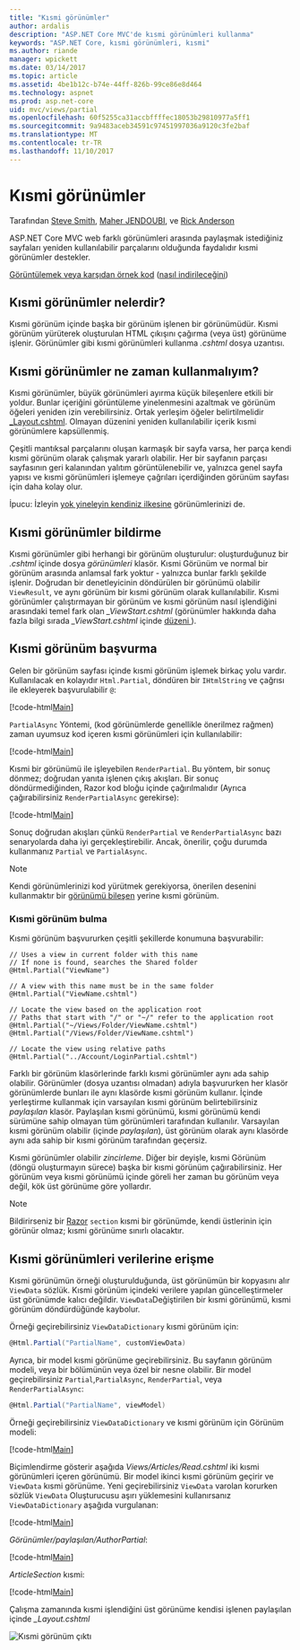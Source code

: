 ```yaml
---
title: "Kısmi görünümler"
author: ardalis
description: "ASP.NET Core MVC'de kısmi görünümleri kullanma"
keywords: "ASP.NET Core, kısmi görünümleri, kısmi"
ms.author: riande
manager: wpickett
ms.date: 03/14/2017
ms.topic: article
ms.assetid: 4be1b12c-b74e-44ff-826b-99ce86e8d464
ms.technology: aspnet
ms.prod: asp.net-core
uid: mvc/views/partial
ms.openlocfilehash: 60f5255ca31accbffffec18053b29810977a5ff1
ms.sourcegitcommit: 9a9483aceb34591c97451997036a9120c3fe2baf
ms.translationtype: MT
ms.contentlocale: tr-TR
ms.lasthandoff: 11/10/2017
---
```

# <a name="partial-views"></a>Kısmi görünümler

Tarafından [Steve Smith](https://ardalis.com/), [Maher JENDOUBI](https://twitter.com/maherjend), ve [Rick Anderson](https://twitter.com/RickAndMSFT)

ASP.NET Core MVC web farklı görünümleri arasında paylaşmak istediğiniz sayfaları yeniden kullanılabilir parçalarını olduğunda faydalıdır kısmi görünümler destekler.

[Görüntülemek veya karşıdan örnek kod](https://github.com/aspnet/Docs/tree/master/aspnetcore/mvc/views/partial/sample) ([nasıl indirileceğini](xref:tutorials/index#how-to-download-a-sample))

## <a name="what-are-partial-views"></a>Kısmi görünümler nelerdir?

Kısmi görünüm içinde başka bir görünüm işlenen bir görünümüdür. Kısmi görünüm yürüterek oluşturulan HTML çıkışını çağırma (veya üst) görünüme işlenir. Görünümler gibi kısmi görünümleri kullanma *.cshtml* dosya uzantısı.

## <a name="when-should-i-use-partial-views"></a>Kısmi görünümler ne zaman kullanmalıyım?

Kısmi görünümler, büyük görünümleri ayırma küçük bileşenlere etkili bir yoldur. Bunlar içeriğini görüntüleme yinelenmesini azaltmak ve görünüm öğeleri yeniden izin verebilirsiniz. Ortak yerleşim öğeler belirtilmelidir [_Layout.cshtml](layout.md). Olmayan düzenini yeniden kullanılabilir içerik kısmi görünümlere kapsüllenmiş.

Çeşitli mantıksal parçalarını oluşan karmaşık bir sayfa varsa, her parça kendi kısmi görünüm olarak çalışmak yararlı olabilir. Her bir sayfanın parçası sayfasının geri kalanından yalıtım görüntülenebilir ve, yalnızca genel sayfa yapısı ve kısmi görünümleri işlemeye çağrıları içerdiğinden görünüm sayfası için daha kolay olur.

İpucu: İzleyin [yok yineleyin kendiniz ilkesine](http://deviq.com/don-t-repeat-yourself/) görünümlerinizi de.

## <a name="declaring-partial-views"></a>Kısmi görünümler bildirme

Kısmi görünümler gibi herhangi bir görünüm oluşturulur: oluşturduğunuz bir *.cshtml* içinde dosya *görünümleri* klasör. Kısmi Görünüm ve normal bir görünüm arasında anlamsal fark yoktur - yalnızca bunlar farklı şekilde işlenir. Doğrudan bir denetleyicinin döndürülen bir görünümü olabilir `ViewResult`, ve aynı görünüm bir kısmi görünüm olarak kullanılabilir. Kısmi görünümler çalıştırmayan bir görünüm ve kısmi görünüm nasıl işlendiğini arasındaki temel fark olan *_ViewStart.cshtml* (görünümler hakkında daha fazla bilgi sırada *_ViewStart.cshtml* içinde [düzeni ](layout.md)).

## <a name="referencing-a-partial-view"></a>Kısmi görünüm başvurma

Gelen bir görünüm sayfası içinde kısmi görünüm işlemek birkaç yolu vardır. Kullanılacak en kolayıdır `Html.Partial`, döndüren bir `IHtmlString` ve çağrısı ile ekleyerek başvurulabilir `@`:

[!code-html[Main](partial/sample/src/PartialViewsSample/Views/Home/About.cshtml?range=9)]

`PartialAsync` Yöntemi, (kod görünümlerde genellikle önerilmez rağmen) zaman uyumsuz kod içeren kısmi görünümleri için kullanılabilir:

[!code-html[Main](partial/sample/src/PartialViewsSample/Views/Home/About.cshtml?range=8)]

Kısmi bir görünümü ile işleyebilen `RenderPartial`. Bu yöntem, bir sonuç dönmez; doğrudan yanıta işlenen çıkış akışları. Bir sonuç döndürmediğinden, Razor kod bloğu içinde çağırılmalıdır (Ayrıca çağırabilirsiniz `RenderPartialAsync` gerekirse):

[!code-html[Main](partial/sample/src/PartialViewsSample/Views/Home/About.cshtml?range=10-12)]

Sonuç doğrudan akışları çünkü `RenderPartial` ve `RenderPartialAsync` bazı senaryolarda daha iyi gerçekleştirebilir. Ancak, önerilir, çoğu durumda kullanmanız `Partial` ve `PartialAsync`.

> [!NOTE]
> Kendi görünümlerinizi kod yürütmek gerekiyorsa, önerilen desenini kullanmaktır bir [görünümü bileşen](view-components.md) yerine kısmi görünüm.

### <a name="partial-view-discovery"></a>Kısmi görünüm bulma

Kısmi görünüm başvururken çeşitli şekillerde konumuna başvurabilir:

```text
// Uses a view in current folder with this name
// If none is found, searches the Shared folder
@Html.Partial("ViewName")

// A view with this name must be in the same folder
@Html.Partial("ViewName.cshtml")

// Locate the view based on the application root
// Paths that start with "/" or "~/" refer to the application root
@Html.Partial("~/Views/Folder/ViewName.cshtml")
@Html.Partial("/Views/Folder/ViewName.cshtml")

// Locate the view using relative paths
@Html.Partial("../Account/LoginPartial.cshtml")
```

Farklı bir görünüm klasörlerinde farklı kısmi görünümler aynı ada sahip olabilir. Görünümler (dosya uzantısı olmadan) adıyla başvururken her klasör görünümlerde bunları ile aynı klasörde kısmi görünüm kullanır. İçinde yerleştirme kullanmak için varsayılan kısmi görünüm belirtebilirsiniz *paylaşılan* klasör. Paylaşılan kısmi görünümü, kısmi görünümü kendi sürümüne sahip olmayan tüm görünümleri tarafından kullanılır. Varsayılan kısmi görünüm olabilir (içinde *paylaşılan*), üst görünüm olarak aynı klasörde aynı ada sahip bir kısmi görünüm tarafından geçersiz.

Kısmi görünümler olabilir *zincirleme*. Diğer bir deyişle, kısmi Görünüm (döngü oluşturmayın sürece) başka bir kısmi görünüm çağırabilirsiniz. Her görünüm veya kısmi görünümü içinde göreli her zaman bu görünüm veya değil, kök üst görünüme göre yollardır.

> [!NOTE]
> Bildirirseniz bir [Razor](razor.md) `section` kısmi bir görünümde, kendi üstlerinin için görünür olmaz; kısmi görünüme sınırlı olacaktır.

## <a name="accessing-data-from-partial-views"></a>Kısmi görünümleri verilerine erişme

Kısmi görünümün örneği oluşturulduğunda, üst görünümün bir kopyasını alır `ViewData` sözlük. Kısmi görünüm içindeki verilere yapılan güncelleştirmeler üst görünümde kalıcı değildir. `ViewData`Değiştirilen bir kısmi görünümü, kısmi görünüm döndürdüğünde kaybolur.

Örneği geçirebilirsiniz `ViewDataDictionary` kısmi görünüm için:

```csharp
@Html.Partial("PartialName", customViewData)
   ```

Ayrıca, bir model kısmi görünüme geçirebilirsiniz. Bu sayfanın görünüm modeli, veya bir bölümünün veya özel bir nesne olabilir. Bir model geçirebilirsiniz `Partial`,`PartialAsync`, `RenderPartial`, veya `RenderPartialAsync`:

```csharp
@Html.Partial("PartialName", viewModel)
   ```

Örneği geçirebilirsiniz `ViewDataDictionary` ve kısmi görünüm için Görünüm modeli:

[!code-html[Main](partial/sample/src/PartialViewsSample/Views/Articles/Read.cshtml?range=15-16)]

Biçimlendirme gösterir aşağıda *Views/Articles/Read.cshtml* iki kısmi görünümleri içeren görünümü. Bir model ikinci kısmi görünüm geçirir ve `ViewData` kısmi görünüme. Yeni geçirebilirsiniz `ViewData` varolan korurken sözlük `ViewData` Oluşturucusu aşırı yüklemesini kullanırsanız `ViewDataDictionary` aşağıda vurgulanan:

[!code-html[Main](partial/sample/src/PartialViewsSample/Views/Articles/Read.cshtml)]

*Görünümler/paylaşılan/AuthorPartial*:

[!code-html[Main](partial/sample/src/PartialViewsSample/Views/Shared/AuthorPartial.cshtml)]

*ArticleSection* kısmi:

[!code-html[Main](partial/sample/src/PartialViewsSample/Views/Articles/ArticleSection.cshtml)]

Çalışma zamanında kısmi işlendiğini üst görünüme kendisi işlenen paylaşılan içinde *_Layout.cshtml*

![Kısmi görünüm çıktı](partial/_static/output.png)
